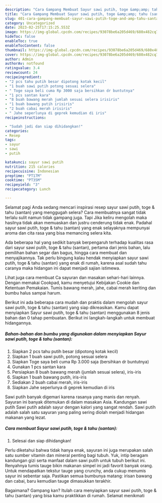```yaml
---
description: "Cara Gampang Membuat Sayur sawi putih, toge &amp;amp; tahu (santan) yang Lezat}"
title: "Cara Gampang Membuat Sayur sawi putih, toge &amp;amp; tahu (santan) yang Lezat}"
slug: 401-cara-gampang-membuat-sayur-sawi-putih-toge-and-amp-tahu-santan-yang-lezat
category: Uncategorized
date: 2023-02-25T17:15:25.553Z
image: https://img-global.cpcdn.com/recipes/93078be6a205d469/680x482cq70/sayur-sawi-putih-toge-tahu-santan-foto-resep-utama.jpg
hideToc: false
enableToc: true
enableTocContent: false
thumbnail: https://img-global.cpcdn.com/recipes/93078be6a205d469/680x482cq70/sayur-sawi-putih-toge-tahu-santan-foto-resep-utama.jpg
cover: https://img-global.cpcdn.com/recipes/93078be6a205d469/680x482cq70/sayur-sawi-putih-toge-tahu-santan-foto-resep-utama.jpg
author: Admin
authorAv: notfound
ratingvalue: 3.4
reviewcount: 24
recipeingredient:
- "2 pcs tahu putih besar dipotong kotak kecil"
- "1 buah sawi putih potong sesuai selera"
- " Toge saya beli cuma Rp 3000 saja bersihkan dr buntutnya"
- "1 pcs santan kara"
- "8 buah bawang merah jumlah sesuai selera irisiris"
- "1 buah bawang putih irisiris"
- "2 buah cabai merah irisiris"
- " Jahe seperlunya di geprek kemudian di iris"
recipeinstructions:

- "Sudah jadi dan siap dihidangkan!"
categories:
- Resep
tags:
- sayur
- sawi
- putih

katakunci: sayur sawi putih 
nutrition: 215 calories
recipecuisine: Indonesian
preptime: "PT17M"
cooktime: "PT35M"
recipeyield: "3"
recipecategory: Lunch

---
```



Selamat pagi Anda sedang mencari inspirasi resep sayur sawi putih, toge &amp; tahu (santan) yang menggugah selera? Cara membuatnya sangat tidak terlalu sulit namun tidak gampang juga. Tapi Jika keliru mengolah maka hasilnya tidak akan memuaskan dan justru cenderung tidak enak. Padahal sayur sawi putih, toge &amp; tahu (santan) yang enak selayaknya mempunyai aroma dan cita rasa yang bisa memancing selera kita.


Ada beberapa hal yang sedikit banyak berpengaruh terhadap kualitas rasa dari sayur sawi putih, toge &amp; tahu (santan), pertama dari jenis bahan, lalu pemilihan bahan segar dan bagus, hingga cara membuat dan menyajikannya. Tak perlu bingung kalau hendak menyiapkan sayur sawi putih, toge &amp; tahu (santan) yang enak di rumah, karena asal sudah tahu caranya maka hidangan ini dapat menjadi sajian istimewa.

Lihat juga cara membuat Ca sayuran dan masakan sehari-hari lainnya. Dengan memakai Cookpad, kamu menyetujui Kebijakan Cookie dan Ketentuan Pemakaian. Tumis bawang merah, jahe, cabai merah keriting dan bumbu halus sampai harum.


Berikut ini ada beberapa cara mudah dan praktis dalam mengolah sayur sawi putih, toge &amp; tahu (santan) yang siap dikreasikan. Kamu dapat menyiapkan Sayur sawi putih, toge &amp; tahu (santan) menggunakan 8 jenis bahan dan 0 tahap pembuatan. Berikut ini langkah-langkah untuk membuat hidangannya.

<!--inarticleads1-->

##### Bahan-bahan dan bumbu yang digunakan dalam menyiapkan Sayur sawi putih, toge &amp; tahu (santan):

1. Siapkan 2 pcs tahu putih besar (dipotong kotak kecil)
1. Siapkan 1 buah sawi putih, potong sesuai selera
1. Siapkan  Toge saya beli cuma Rp 3.000 saja (bersihkan dr buntutnya)
1. Gunakan 1 pcs santan kara
1. Persiapkan 8 buah bawang merah (jumlah sesuai selera), iris-iris
1. Siapkan 1 buah bawang putih, iris-iris
1. Sediakan 2 buah cabai merah, iris-iris
1. Siapkan  Jahe seperlunya di geprek kemudian di iris


Sawi putih banyak digemari karena rasanya yang manis dan renyah. Sayuran ini banyak ditemukan di dalam masakan Asia. Kandungan sawi putih Sawi putih adalah sayur dengan kalori yang sangat rendah. Sawi putih adalah salah satu sayuran yang paling sering diolah menjadi hidangan makanan yang lezat. 

<!--inarticleads2-->

##### Cara membuat Sayur sawi putih, toge &amp; tahu (santan):


1. Selesai dan siap dihidangkan!

Perlu diketahui bahwa tidak hanya enak, sayuran ini juga merupakan salah satu sumber vitamin dan mineral penting bagi tubuh. Yuk, intip beragam kandungan gizi serta manfaat dalam sawi putih untuk tubuh berikut ini. Renyahnya tumis tauge bikin makanan simpel ini jadi favorit banyak orang. Untuk mendapatkan tekstur tauge yang crunchy, anda cukup menumis sayur ini sebentar saja. Pastikan semua bumbunya matang: irisan bawang dan cabai, baru kemudian tauge dimasukkan terakhir. 

Bagaimana? Gampang kan? Itulah cara menyiapkan sayur sawi putih, toge &amp; tahu (santan) yang bisa kamu praktikkan di rumah. Selamat menikmati

